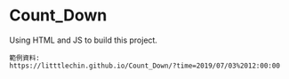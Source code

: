 # Count_Down
Using HTML and JS to build this project.

```
範例資料:
https://litttlechin.github.io/Count_Down/?time=2019/07/03%2012:00:00
